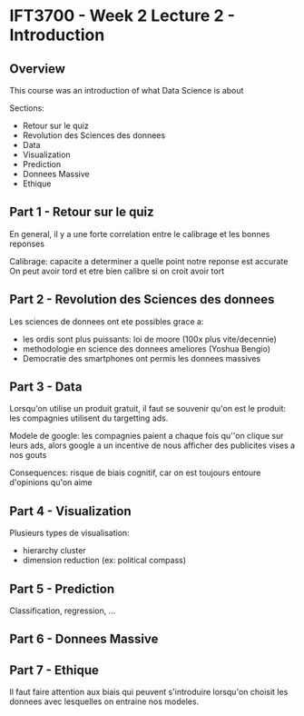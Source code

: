 # IFT3700 - Week 2 Lecture 2 - Introduction

## Overview

This course was an introduction of what Data Science is about

Sections:
- Retour sur le quiz
- Revolution des Sciences des donnees
- Data
- Visualization
- Prediction
- Donnees Massive
- Ethique

## Part 1 - Retour sur le quiz

En general, il y a une forte correlation entre le calibrage et les bonnes 
reponses

Calibrage: capacite a determiner a quelle point notre reponse est accurate
On peut avoir tord et etre bien calibre si on croit avoir tort

## Part 2 - Revolution des Sciences des donnees

Les sciences de donnees ont ete possibles grace a:
- les ordis sont plus puissants: loi de moore (100x plus vite/decennie)
- methodologie en science des donnees ameliores (Yoshua Bengio)
- Democratie des smartphones ont permis les donnees massives

## Part 3 - Data

Lorsqu'on utilise un produit gratuit, il faut se souvenir qu'on est le produit:
les compagnies utilisent du targetting ads.

Modele de google: les compagnies paient a chaque fois qu''on clique sur leurs 
ads, alors google a un incentive de nous afficher des publicites vises a nos gouts

Consequences: risque de biais cognitif, car on est toujours entoure d'opinions 
qu'on aime

## Part 4 - Visualization

Plusieurs types de visualisation:
- hierarchy cluster
- dimension reduction (ex: political compass)

## Part 5 - Prediction

Classification, regression, ...

## Part 6 - Donnees Massive


## Part 7 - Ethique

Il faut faire attention aux biais qui peuvent s'introduire lorsqu'on 
choisit les donnees avec lesquelles on entraine nos modeles.

